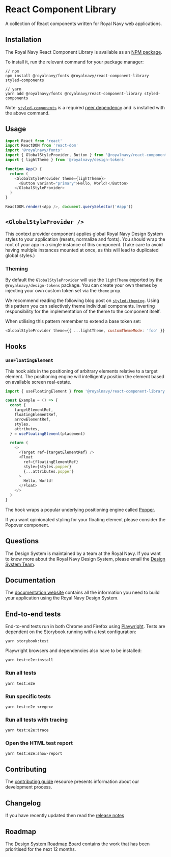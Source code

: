 # React Component Library

A collection of React components written for Royal Navy web applications.

## Installation

The Royal Navy React Component Library is available as an [NPM package](https://www.npmjs.com/package/@royalnavy/react-component-library).

To install it, run the relevant command for your package manager:

```shell
// npm
npm install @royalnavy/fonts @royalnavy/react-component-library styled-components

// yarn
yarn add @royalnavy/fonts @royalnavy/react-component-library styled-components
```

Note: [`styled-components`](https://styled-components.com/) is a required [peer dependency](https://nodejs.org/en/blog/npm/peer-dependencies/) and is installed with the above command.

## Usage

```javascript
import React from 'react'
import ReactDOM from 'react-dom'
import '@royalnavy/fonts'
import { GlobalStyleProvider, Button } from '@royalnavy/react-component-library'
import { lightTheme } from '@royalnavy/design-tokens'

function App() {
  return (
    <GlobalStyleProvider theme={lightTheme}>
      <Button variant="primary">Hello, World!</Button>
    </GlobalStyleProvider>
  )
}

ReactDOM.render(<App />, document.querySelector('#app'))
```

## `<GlobalStyleProvider />`

This context provider component applies global Royal Navy Design System styles
to your application (resets, normalize and fonts). You should wrap the root of your
app in a single instance of this component. (Take care to avoid having multiple
instances mounted at once, as this will lead to duplicated global styles.)

### Theming

By default the `GlobalStyleProvider` will use the `lightTheme` exported by the `@royalnavy/design-tokens` package. You can create your own themes by injecting your own custom token set via the `theme` prop.

We recommend reading the following blog post on [`styled-theming`](https://jamie.build/styled-theming.html). Using this pattern you can selectively theme individual components. Inverting responsibility for the implementation of the theme to the component itself.

When utilising this pattern remember to extend a base token set:

```javascript
<GlobalStyleProvider theme={{ ...lightTheme, customThemeMode: 'foo' }} />
```

## Hooks

### `useFloatingElement`

This hook aids in the positioning of arbitrary elements relative to a target element. The positioning engine will intelligently position the element based on available screen real-estate.

```javascript
import { useFloatingElement } from '@royalnavy/react-component-library'

const Example = () => {
  const {
    targetElementRef,
    floatingElementRef,
    arrowElementRef,
    styles,
    attributes,
  } = useFloatingElement(placement)

  return (
    <>
      <Target ref={targetElementRef} />
      <Float
        ref={floatingElementRef}
        style={styles.popper}
        {...attributes.popper}
      >
        Hello, World!
      </Float>
    </>
  )
}
```

The hook wraps a popular underlying positioning engine called [Popper](https://github.com/popperjs/react-popper).

If you want opinionated styling for your floating element please consider the Popover component.

## Questions

The Design System is maintained by a team at the Royal Navy. 
If you want to know more about the Royal Navy Design System, please email the [Design System Team](mailto:navydigital-dnadesignsystem@mod.gov.uk).

## Documentation

The [documentation website](https://storybook.design-system.navy.digital.mod.uk/) contains all the information you need to build your application using the Royal Navy Design System.

## End-to-end tests

End-to-end tests run in both Chrome and Firefox using [Playwright](https://playwright.dev/).
Tests are dependent on the Storybook running with a test configuration:

```
yarn storybook:test
```

Playwright browsers and dependencies also have to be installed:

```
yarn test:e2e:install
```

### Run all tests

```
yarn test:e2e
```

### Run specific tests

```
yarn test:e2e <regex>
```

### Run all tests with tracing

```
yarn test:e2e:trace
```

### Open the HTML test report

```
yarn test:e2e:show-report
```

## Contributing

The [contributing guide](https://github.com/Royal-Navy/design-system/blob/master/docs/contributing.md) resource presents information about our development process.

## Changelog

If you have recently updated then read the [release notes](https://github.com/Royal-Navy/design-system/releases)

## Roadmap

The [Design System Roadmap Board](https://github.com/Royal-Navy/design-system/projects/7) contains the work that has been prioritised for the next 12 months.


